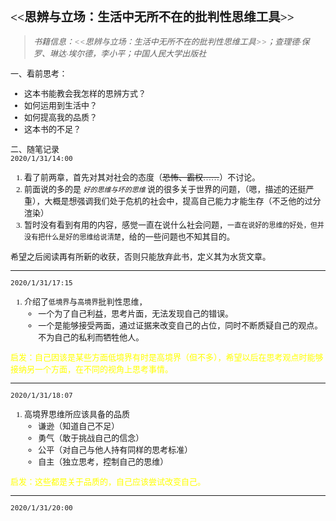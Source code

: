 <font face=仿宋 size=2>

## <<思辨与立场：生活中无所不在的批判性思维工具>>
> *书籍信息：<<思辨与立场：生活中无所不在的批判性思维工具>>；查理德·保罗、琳达·埃尔德，李小平；中国人民大学出版社*
 
一、看前思考：  
* 这本书能教会我怎样的思辨方式？
* 如何运用到生活中？
* 如何提高我的品质？
* 这本书的不足？

二、随笔记录  
`2020/1/31/14:00`  
1. 看了前两章，首先对其对社会的态度（~~恐怖、霸权……~~）不讨论。  
2. 前面说的多的是 _`好的思维与坏的思维`_ 说的很多关于世界的问题，（嗯，描述的还挺严重），大概是想强调我们处于危机的社会中，提高自己能力才能生存（不乏他的过分渲染）
3. 暂时没有看到有用的内容，感觉一直在说什么社会问题，`一直在说好的思维的好处，但并没有把什么是好的思维给说清楚`，给的一些问题也不知其目的。

希望之后阅读再有所新的收获，否则只能放弃此书，定义其为水货文章。 

---

`2020/1/31/17:15`  
1. 介绍了`低境界`与`高境界`批判性思维，
    + 一个为了自己利益，思考片面，无法发现自己的错误。
    + 一个是能够接受两面，通过证据来改变自己的占位，同时不断质疑自己的观点。不为自己的私利而牺牲他人。  

<font color=yellow>
启发：自己因该是某些方面低境界有时是高境界（但不多），希望以后在思考观点时能够接纳另一个方面，在不同的视角上思考事情。
</font>

---

`2020/1/31/18:07`  
1. 高境界思维所应该具备的品质  
   + 谦逊（知道自己不足）
   + 勇气（敢于挑战自己的信念）
   + 公平（对自己与他人持有同样的思考标准）
   + 自主（独立思考，控制自己的思维）

<font color=yellow>
启发：这些都是关于品质的，自己应该尝试改变自己。
</font>

---
`2020/1/31/20:00`  














</font>